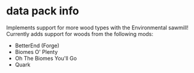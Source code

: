 # data pack info
Implements support for more wood types with the Environmental sawmill!
Currently adds support for woods from the following mods:
- BetterEnd (Forge)
- Biomes O' Plenty
- Oh The Biomes You'll Go
- Quark
